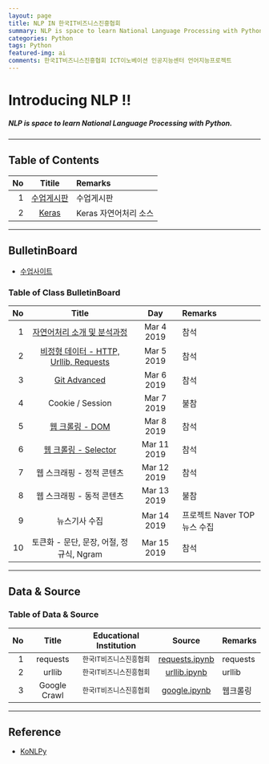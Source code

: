 ```yaml
---
layout: page
title: NLP IN 한국IT비즈니스진흥협회
summary: NLP is space to learn National Language Processing with Python
categories: Python
tags: Python
featured-img: ai
comments: 한국IT비즈니스진흥협회 ICT이노베이션 인공지능센터 언어지능프로젝트
---
```


# Introducing NLP !!

#####  NLP is space to learn National Language Processing with Python.

---

## Table of Contents

|No|Titile|Remarks|
|--:|:-:|:--|
|1|[수업게시판](#bulletinboard)|수업게시판|
|2|[Keras](#Keras)|Keras 자연어처리 소스|

---

## BulletinBoard

* [수업사이트](https://lms.koipa.or.kr)

### Table of Class BulletinBoard

|No|Title|Day|Remarks|
|--:|:--:|:-:|:--|
|1|[자연어처리 소개 및 분석과정](/_pages/Language/Python/data/NLP.pptx)|Mar 4 2019|참석|
|2|[비정형 데이터 - HTTP, Urllib, Requests](/_pages/Language/Python/data/HTTP.pptx)|Mar 5 2019|참석|
|3|[Git Advanced](/_pages/Language/Python/data/오픈소스개발방식_QA통합.pdf)|Mar 6 2019|참석|
|4|Cookie / Session|Mar 7 2019|불참|
|5|[웹 크롤링 - DOM](/_pages/Language/Python/data/DOM.pdf)|Mar 8 2019|참석|
|6|[웹 크롤링 - Selector](/_pages/Language/Python/data/Crawling.pdf)|Mar 11 2019|참석|
|7|웹 스크래핑 - 정적 콘텐츠|Mar 12 2019|참석|
|8|웹 스크래핑 - 동적 콘텐츠|Mar 13 2019|불참|
|9|뉴스기사 수집|Mar 14 2019|프로젝트 Naver TOP뉴스 수집|
|10|토큰화 - 문단, 문장, 어절, 정규식, Ngram|Mar 15 2019|참석|

---

## Data & Source

### Table of Data & Source

|No|Title|Educational Institution|Source|Remarks|
|--:|:-:|:-:|:-:|:--|
|1|requests|<small>한국IT비즈니스진흥협회</small>|[requests.ipynb](/_pages/Language/Python/src/requests.ipynb)|requests|
|2|urllib|<small>한국IT비즈니스진흥협회</small>|[urllib.ipynb](/_pages/Language/Python/src/urllib.ipynb)|urllib|
|3|Google Crawl|<small>한국IT비즈니스진흥협회</small>|[google.ipynb](/_pages/Language/Python/src/google.ipynb)|웹크롤링|

---

## Reference

* [KoNLPy](https://konlpy-ko.readthedocs.io/)

